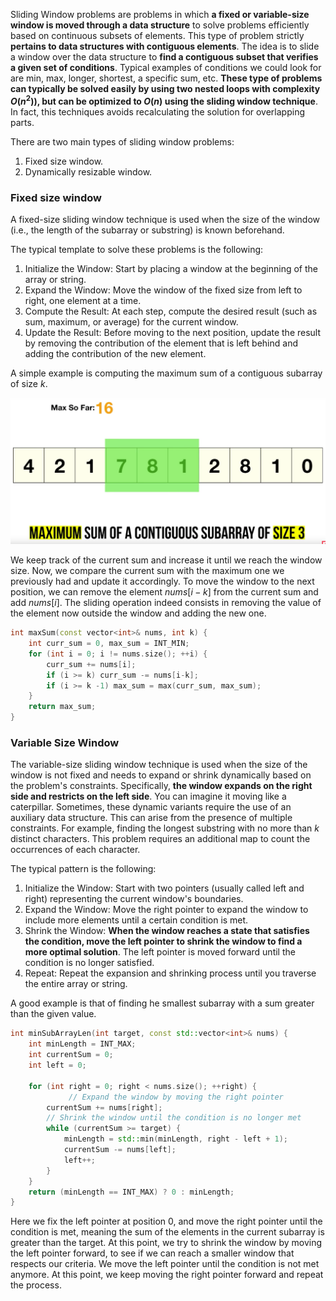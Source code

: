 Sliding Window problems are problems in which **a fixed or variable-size window is moved through a data structure** to solve problems efficiently based on continuous subsets of elements. This type of problem strictly **pertains to data structures with contiguous elements**. The idea is to slide a window over the data structure to **find a contiguous subset that verifies a given set of conditions**. Typical examples of conditions we could look for are min, max, longer, shortest, a specific sum, etc. **These type of problems can typically be solved easily by using two nested loops with complexity $O(n^2))$, but can be optimized to $O(n)$ using the sliding window technique**. In fact, this techniques avoids recalculating the solution for overlapping parts.

There are two main types of sliding window problems:

1.  Fixed size window.
2.  Dynamically resizable window.

### Fixed size window

A fixed-size sliding window technique is used when the size of the window (i.e., the length of the subarray or substring) is known beforehand.

The typical template to solve these problems is the following:

1.  Initialize the Window: Start by placing a window at the beginning of the array or string.
2.  Expand the Window: Move the window of the fixed size from left to right, one element at a time.
3.  Compute the Result: At each step, compute the desired result (such as sum, maximum, or average) for the current window.
4.  Update the Result: Before moving to the next position, update the result by removing the contribution of the element that is left behind and adding the contribution of the new element.

A simple example is computing the maximum sum of a contiguous subarray of size $k$.

![73cc7f02c27dbc6ebfd0f47e38cfac42.png](../_resources/73cc7f02c27dbc6ebfd0f47e38cfac42.png)

We keep track of the current sum and increase it until we reach the window size. Now, we compare the current sum with the maximum one we previously had and update it accordingly. To move the window to the next position, we can remove the element $nums[i-k]$ from the current sum and add $nums[i]$. The sliding operation indeed consists in removing the value of the element now outside the window and adding the new one.

```C++
int maxSum(const vector<int>& nums, int k) {
    int curr_sum = 0, max_sum = INT_MIN;
    for (int i = 0; i != nums.size(); ++i) {
        curr_sum += nums[i];
        if (i >= k) curr_sum -= nums[i-k];
        if (i >= k -1) max_sum = max(curr_sum, max_sum);	
    }
    return max_sum;
}
```

### Variable Size Window

The variable-size sliding window technique is used when the size of the window is not fixed and needs to expand or shrink dynamically based on the problem's constraints. Specifically, **the window expands on the right side and restricts on the left side**. You can imagine it moving like a caterpillar. Sometimes, these dynamic variants require the use of an auxiliary data structure. This can arise from the presence of multiple constraints. For example, finding the longest substring with no more than $k$ distinct characters. This problem requires an additional map to count the occurrences of each character.

The typical pattern is the following:

1.  Initialize the Window: Start with two pointers (usually called left and right) representing the current window's boundaries.
2.  Expand the Window: Move the right pointer to expand the window to include more elements until a certain condition is met.
3.  Shrink the Window: **When the window reaches a state that satisfies the condition, move the left pointer to shrink the window to find a more optimal solution**. The left pointer is moved forward until the condition is no longer satisfied.
4.  Repeat: Repeat the expansion and shrinking process until you traverse the entire array or string.

A good example is that of finding he smallest subarray with a sum greater than the given value.

```C++
int minSubArrayLen(int target, const std::vector<int>& nums) {
    int minLength = INT_MAX;
    int currentSum = 0;
    int left = 0;

    for (int right = 0; right < nums.size(); ++right) {
             // Expand the window by moving the right pointer
        currentSum += nums[right];  
        // Shrink the window until the condition is no longer met
        while (currentSum >= target) {
            minLength = std::min(minLength, right - left + 1);
            currentSum -= nums[left];
            left++;
        }
    }
    return (minLength == INT_MAX) ? 0 : minLength;
}
```

Here we fix the left pointer at position 0, and move the right pointer until the condition is met, meaning the sum of the elements in the current subarray is greater than the target. At this point, we try to shrink the window by moving the left pointer forward, to see if we can reach a smaller window that respects our criteria. We move the left pointer until the condition is not met anymore. At this point, we keep moving the right pointer forward and repeat the process.
